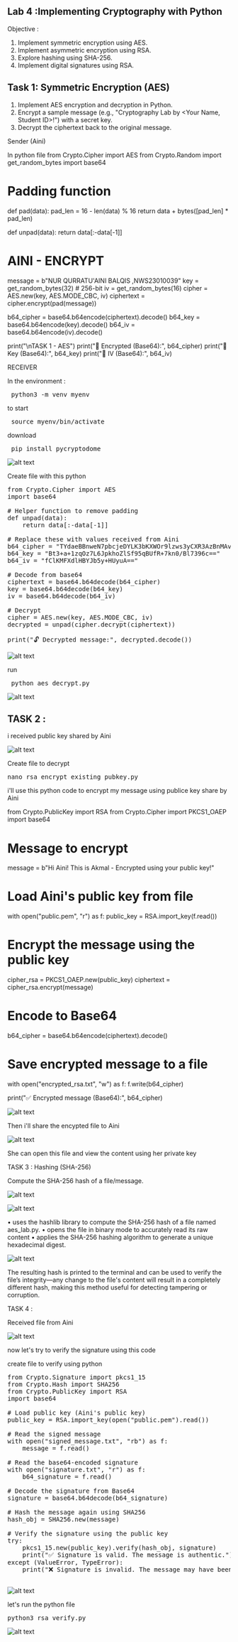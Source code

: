 ## Lab 4 :Implementing Cryptography with Python

Objective :
1. Implement symmetric encryption using AES.
2. Implement asymmetric encryption using RSA.
3. Explore hashing using SHA-256.
4. Implement digital signatures using RSA.

## Task 1: Symmetric Encryption (AES)

1. Implement AES encryption and decryption in Python.
2. Encrypt a sample message (e.g., "Cryptography Lab by <Your Name, Student ID>!") with a secret key.
3. Decrypt the ciphertext back to the original message.

Sender (Aini)

In python file 
from Crypto.Cipher import AES
from Crypto.Random import get_random_bytes
import base64

# Padding function
def pad(data):
    pad_len = 16 - len(data) % 16
    return data + bytes([pad_len] * pad_len)

def unpad(data):
    return data[:-data[-1]]

# AINI - ENCRYPT
message = b"NUR QURRATU'AINI BALQIS ,NWS23010039"
key = get_random_bytes(32)  # 256-bit
iv = get_random_bytes(16)
cipher = AES.new(key, AES.MODE_CBC, iv)
ciphertext = cipher.encrypt(pad(message))

b64_cipher = base64.b64encode(ciphertext).decode()
b64_key = base64.b64encode(key).decode()
b64_iv = base64.b64encode(iv).decode()

print("\nTASK 1 - AES")
print("🔐 Encrypted (Base64):", b64_cipher)
print("🔑 Key (Base64):", b64_key)
print("🧊 IV (Base64):", b64_iv)

RECEIVER 

In the environment : 

<pre> python3 -m venv myenv </pre>

to start

<pre> source myenv/bin/activate </pre>

download 

<pre> pip install pycryptodome </pre>

![alt text](image-1.png)

Create file with this python 

<pre>from Crypto.Cipher import AES
import base64

# Helper function to remove padding
def unpad(data):
    return data[:-data[-1]]

# Replace these with values received from Aini
b64_cipher = "TYdaeBBnweN7pbcjeDYLK3bKXWOr9lzws3yCXR3AzBnMAvvyuzCKOW7UW1pvaIzQ"
b64_key = "Bt3+a+1zqOz7L6JpkhoZlSf95qBUfR+7kn0/Bl7396c=="
b64_iv = "fClKMFXdlHBYJb5y+HUyuA=="

# Decode from base64
ciphertext = base64.b64decode(b64_cipher)
key = base64.b64decode(b64_key)
iv = base64.b64decode(b64_iv)

# Decrypt
cipher = AES.new(key, AES.MODE_CBC, iv)
decrypted = unpad(cipher.decrypt(ciphertext))

print("🔓 Decrypted message:", decrypted.decode())
</pre>

![alt text](image.png)

run 

<pre> python aes_decrypt.py </pre>

![alt text](image-2.png)

## TASK 2 :

i received public key shared by Aini

![alt text](image-4.png)

Create file to decrypt 

<pre>nano rsa_encrypt_existing_pubkey.py </pre>

 i'll use this python code to encrypt my message using publice key share by Aini

from Crypto.PublicKey import RSA
from Crypto.Cipher import PKCS1_OAEP
import base64

# Message to encrypt
message = b"Hi Aini! This is Akmal - Encrypted using your public key!"

# Load Aini's public key from file
with open("public.pem", "r") as f:
    public_key = RSA.import_key(f.read())

# Encrypt the message using the public key
cipher_rsa = PKCS1_OAEP.new(public_key)
ciphertext = cipher_rsa.encrypt(message)

# Encode to Base64
b64_cipher = base64.b64encode(ciphertext).decode()

# Save encrypted message to a file
with open("encrypted_rsa.txt", "w") as f:
    f.write(b64_cipher)

print("✅ Encrypted message (Base64):", b64_cipher)

![alt text](image-3.png)

Then i'll share the encypted file to Aini

![alt text](image-5.png)

She can open this file and view the content using her private key

TASK 3 : Hashing (SHA-256)

Compute the SHA-256 hash of a file/message.

![alt text](image-6.png)

![alt text](image-7.png)

•	uses the hashlib library to compute the SHA-256 hash of a file named aes_lab.py. 
•	opens the file in binary mode to accurately read its raw content
•	 applies the SHA-256 hashing algorithm to generate a unique hexadecimal digest. 

![alt text](image-8.png)

The resulting hash is printed to the terminal and can be used to verify the file’s integrity—any change to the file's content will result in a completely different hash, making this method useful for detecting tampering or corruption.


TASK 4 : 

Received file from Aini

![alt text](image-11.png)

now let's try to verify the signature using this code 

create file to verify using python

<pre>from Crypto.Signature import pkcs1_15
from Crypto.Hash import SHA256
from Crypto.PublicKey import RSA
import base64

# Load public key (Aini's public key)
public_key = RSA.import_key(open("public.pem").read())

# Read the signed message
with open("signed_message.txt", "rb") as f:
    message = f.read()

# Read the base64-encoded signature
with open("signature.txt", "r") as f:
    b64_signature = f.read()

# Decode the signature from Base64
signature = base64.b64decode(b64_signature)

# Hash the message again using SHA256
hash_obj = SHA256.new(message)

# Verify the signature using the public key
try:
    pkcs1_15.new(public_key).verify(hash_obj, signature)
    print("✅ Signature is valid. The message is authentic.")
except (ValueError, TypeError):
    print("❌ Signature is invalid. The message may have been tampered with.")

</pre>

![alt text](image-10.png)

let's run the python file

<pre>python3 rsa_verify.py</pre>

![alt text](image-9.png)


